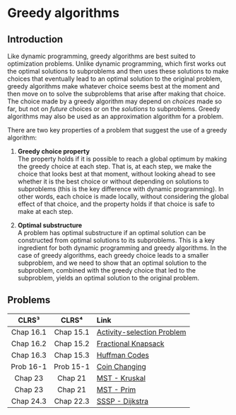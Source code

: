 # Greedy algorithms

## Introduction

Like dynamic programming, greedy algorithms are best suited to optimization problems. Unlike dynamic programming, which first works out the optimal solutions to subproblems and then uses these solutions to make choices that eventually lead to an optimal solution to the original problem, greedy algorithms make whatever choice seems best at the moment and then move on to solve the subproblems that arise after making that choice. The choice made by a greedy algorithm may depend on *choices* made so far, but not on *future* choices or on the *solutions* to subproblems. Greedy algorithms may also be used as an approximation algorithm for a problem.  

There are two key properties of a problem that suggest the use of a greedy algorithm:

1. **Greedy choice property**  
   The property holds if it is possible to reach a global optimum by making the greedy choice at each step. That is, at each step, we make the choice that looks best at that moment, without looking ahead to see whether it is the best choice or without depending on solutions to subproblems (this is the key difference with dynamic programming). In other words, each choice is made locally, without considering the global effect of that choice, and the property holds if that choice is safe to make at each step.

2. **Optimal substructure**  
   A problem has optimal substructure if an optimal solution can be constructed from optimal solutions to its subproblems. This is a key ingredient for both dynamic programming and greedy algorithms. In the case of greedy algorithms, each greedy choice leads to a smaller subproblem, and we need to show that an optimal solution to the subproblem, combined with the greedy choice that led to the subproblem, yields an optimal solution to the original problem.  

## Problems

| **CLRS³** | **CLRS⁴** | **Link** |
|:---:|:---:|:---|
| Chap 16.1 | Chap 15.1 | [Activity-selection Problem](https://github.com/pl3onasm/AADS/tree/main/algorithms/greedy/activity-selection)
| Chap 16.2 | Chap 15.2 | [Fractional Knapsack](https://github.com/pl3onasm/AADS/tree/main/algorithms/greedy/fract-knapsack)
| Chap 16.3 | Chap 15.3 | [Huffman Codes](https://github.com/pl3onasm/AADS/tree/main/algorithms/greedy/huffman)
| Prob 16-1 | Prob 15-1 | [Coin Changing](https://github.com/pl3onasm/AADS/tree/main/algorithms/greedy/coin-changing)
| Chap 23 | Chap 21 | [MST - Kruskal](https://github.com/pl3onasm/CLRS-in-C/tree/main/algorithms/graphs/MST-kruskal)
| Chap 23 | Chap 21 | [MST - Prim](https://github.com/pl3onasm/CLRS-in-C/tree/main/algorithms/graphs/MST-prim)
| Chap 24.3 | Chap 22.3 | [SSSP - Dijkstra](https://github.com/pl3onasm/CLRS-in-C/tree/main/algorithms/graphs/SSSP-dijkstra)
